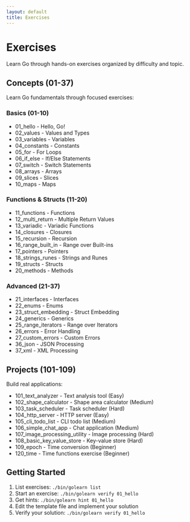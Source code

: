 ```yaml
---
layout: default
title: Exercises
---
```


<div class="gopher-card">
  <h1>Exercises</h1>
  <p>Learn Go through hands-on exercises organized by difficulty and topic.</p>
</div>

<div class="gopher-card">
  <h2>Concepts (01-37)</h2>
  <p>Learn Go fundamentals through focused exercises:</p>
  
  <h3>Basics (01-10)</h3>
  <ul>
    <li>01_hello - Hello, Go!</li>
    <li>02_values - Values and Types</li>
    <li>03_variables - Variables</li>
    <li>04_constants - Constants</li>
    <li>05_for - For Loops</li>
    <li>06_if_else - If/Else Statements</li>
    <li>07_switch - Switch Statements</li>
    <li>08_arrays - Arrays</li>
    <li>09_slices - Slices</li>
    <li>10_maps - Maps</li>
  </ul>
  
  <h3>Functions & Structs (11-20)</h3>
  <ul>
    <li>11_functions - Functions</li>
    <li>12_multi_return - Multiple Return Values</li>
    <li>13_variadic - Variadic Functions</li>
    <li>14_closures - Closures</li>
    <li>15_recursion - Recursion</li>
    <li>16_range_built_in - Range over Built-ins</li>
    <li>17_pointers - Pointers</li>
    <li>18_strings_runes - Strings and Runes</li>
    <li>19_structs - Structs</li>
    <li>20_methods - Methods</li>
  </ul>
  
  <h3>Advanced (21-37)</h3>
  <ul>
    <li>21_interfaces - Interfaces</li>
    <li>22_enums - Enums</li>
    <li>23_struct_embedding - Struct Embedding</li>
    <li>24_generics - Generics</li>
    <li>25_range_iterators - Range over Iterators</li>
    <li>26_errors - Error Handling</li>
    <li>27_custom_errors - Custom Errors</li>
    <li>36_json - JSON Processing</li>
    <li>37_xml - XML Processing</li>
  </ul>
</div>

<div class="gopher-card">
  <h2>Projects (101-109)</h2>
  <p>Build real applications:</p>
  
  <ul>
    <li>101_text_analyzer - Text analysis tool (Easy)</li>
    <li>102_shape_calculator - Shape area calculator (Medium)</li>
    <li>103_task_scheduler - Task scheduler (Hard)</li>
    <li>104_http_server - HTTP server (Easy)</li>
    <li>105_cli_todo_list - CLI todo list (Medium)</li>
    <li>106_simple_chat_app - Chat application (Medium)</li>
    <li>107_image_processing_utility - Image processing (Hard)</li>
    <li>108_basic_key_value_store - Key-value store (Hard)</li>
    <li>109_epoch - Time conversion (Beginner)</li>
    <li>120_time - Time functions exercise (Beginner)</li>
  </ul>
</div>

<div class="gopher-card">
  <h2>Getting Started</h2>
  <ol>
    <li>List exercises: <code>./bin/golearn list</code></li>
    <li>Start an exercise: <code>./bin/golearn verify 01_hello</code></li>
    <li>Get hints: <code>./bin/golearn hint 01_hello</code></li>
    <li>Edit the template file and implement your solution</li>
    <li>Verify your solution: <code>./bin/golearn verify 01_hello</code></li>
  </ol>
</div>

